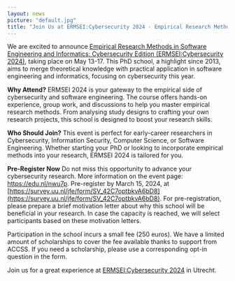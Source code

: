 ```yaml
---
layout: news
picture: "default.jpg"
title: "Join Us at ERMSEI:Cybersecurity 2024 - Empirical Research Methods PhD Spring School in Utrecht, May 13-17"
---
```


We are excited to announce [Empirical Research Methods in Software Engineering and Informatics: Cybersecurity Edition (ERMSEI:Cybersecurity 2024)](https://edu.nl/nwu7p), taking place on May 13-17. This PhD school, a highlight since 2013, aims to merge theoretical knowledge with practical application in software engineering and informatics, focusing on cybersecurity this year.

__Why Attend?__
ERMSEI 2024 is your gateway to the empirical side of cybersecurity and software engineering. The course offers hands-on experience, group work, and discussions to help you master empirical research methods. From analysing study designs to crafting your own research projects, this school is designed to boost your research skills.

__Who Should Join?__
This event is perfect for early-career researchers in Cybersecurity, Information Security, Computer Science, or Software Engineering. Whether starting your PhD or looking to incorporate empirical methods into your research, ERMSEI 2024 is tailored for you.

__Pre-Register Now__
Do not miss this opportunity to advance your cybersecurity research. More information on the event page: https://edu.nl/nwu7p.  Pre-register by March 15, 2024, at [https://survey.uu.nl/jfe/form/SV_42C7optbkvA6bD8](https://survey.uu.nl/jfe/form/SV_42C7optbkvA6bD8). For pre-registration, please prepare a brief motivation letter about why this school will be beneficial in your research. In case the capacity is reached, we will select participants based on these motivation letters. 

Participation in the school incurs a small fee (250 euros). We have a limited amount of scholarships to cover the fee available thanks to support from ACCSS. If you need a scholarship, please use a corresponding opt-in question in the form.

Join us for a great experience at [ERMSEI:Cybersecurity 2024](https://edu.nl/nwu7p) in Utrecht.